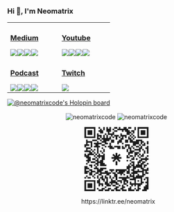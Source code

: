 


### Hi 👋, I'm Neomatrix

<table>
 <tr><td valign="top" width="33%">

### [<i class="fab fa-medium"></i> Medium](https://medium.com/@josueacevedo)

<!-- blog starts -->
<a href="https://josueacevedo.medium.com/nura-os-f3766017db8c?source=rss-a0e293e04c4b------2"><img align="left" src="http://neomatrix.pythonanywhere.com/medium-item?date=2025-08-02&title=Nura-OS&subtitle=La%20Alternativa%20Moderna%20para%20Usuarios%20que%20Buscan%20Flexibilidad,%20Rendimiento%20y Control" /></a>

<a href="https://josueacevedo.medium.com/dominando-la-evaluaci%C3%B3n-de-ia-por-qu%C3%A9-los-llm-as-a-judge-son-el-futuro-16398df69469?source=rss-a0e293e04c4b------2"><img align="left" src="http://neomatrix.pythonanywhere.com/medium-item?date=2025-07-29&title=Dominando%20la%20evaluación%20de%20IA:%20por%20qué%20los%20LLM-as-a-Judge%20son%20el%20futuro&subtitle=A%20medida%20que%20los%20Modelos%20de%20Lenguaje%20Grandes%20(LLM)%20se%20vuelven%20omnipresentes,%20la%20necesidad%20de%20una%20evaluación%20sólida%20y%20escalable%20se%20ha%20vuelto%20urgente.%20Los%20métodos%20tradicionales,%20como%20las%20métricas%20de%20precisión%20o%20las%20revisiones%20humanas,%20no%20capturan%20los%20matices%20de%20las%20respuestas%20de%20los%20LLM.%20Las%20revisiones%20humanas,%20por%20ejemplo,%20son%20costosas,%20consumen%20mucho%20tiempo%20y%20pueden%20estar%20sujetas%20a%20sesgos%20como%20la%20subjetividad." /></a>

<a href="https://josueacevedo.medium.com/los-principales-sistemas-de-mainframe-3b959411ae1e?source=rss-a0e293e04c4b------2"><img align="left" src="http://neomatrix.pythonanywhere.com/medium-item?date=2025-07-25&title=Los%20Principales%20Sistemas%20de%20Mainframe&subtitle=¿Por%20qué%20IBM%20sigue%20siendo%20el Líder?" /></a>

<a href="https://josueacevedo.medium.com/el-motor-gpu-polars-ya-en-beta-abierta-qu%C3%A9-cambia-y-por-qu%C3%A9-importa-346b3b9c294b?source=rss-a0e293e04c4b------2"><img align="left" src="http://neomatrix.pythonanywhere.com/medium-item?date=2025-07-24&title=El%20motor%20GPU%20Polars%20ya%20en%20beta%20abierta:%20¿qué%20cambia%20y%20por%20qué%20importa?&subtitle=Polars%20es%20una%20biblioteca%20de%20DataFrame%20para%20Python%20(también%20con%20interfaces%20en%20Rust,%20R%20y%20JavaScript),%20diseñada%20desde%20cero%20para%20ofrecer%20un%20rendimiento%20brutal.%20En%20lugar%20de%20pandas,%20que%20es%20single‑thread%20y%20no%20escala%20bien,%20Polars%20aprovecha:" /></a>
<!-- blog ends -->

</td><td valign="top" width="33%">

### [<i class="fab fa-youtube"></i> Youtube](https://www.youtube.com/c/NEOMATRIXc0de)

<!-- youtube starts -->
<a href="https://www.youtube.com/watch?v=uDe-fNfutRA"><img align="left" src="http://neomatrix.pythonanywhere.com/youtube-item?date=2025-10-03&title=¡Esta%20presentación%20NO%20salió%20según%20yo%20lo%20habia%20planeado!" /></a>

<a href="https://www.youtube.com/watch?v=DuuV23teN-4"><img align="left" src="http://neomatrix.pythonanywhere.com/youtube-item?date=2025-06-06&title=Integrando%20chatgpt%20en%20sublime%20text3%20...%20o%20haciendo%20el%20intento" /></a>

<a href="https://www.youtube.com/watch?v=YtoVyEWl1z4"><img align="left" src="http://neomatrix.pythonanywhere.com/youtube-item?date=2025-08-05&title=Charlando%20sobre%20compiladores!!!%20parte%203" /></a>

<a href="https://www.youtube.com/watch?v=xQukeQ4SEC4"><img align="left" src="http://neomatrix.pythonanywhere.com/youtube-item?date=2025-06-06&title=charlando%20sobre%20compiladores!!!" /></a>
<!-- youtube ends -->

</td>
</tr>

<tr><td valign="top" width="34%">

### [<i class="fab fa-spotify"></i>  Podcast](https://anchor.fm/neomatrix)
<!-- podcast starts -->
<a href="https://podcasters.spotify.com/pod/show/neomatrixcode/episodes/Ensamblador-X86---Parte-40-FINAL-C-y-Ensamblador-ee3g4d"><img align="left" src="http://neomatrix.pythonanywhere.com/anchor-item?date=2020-7-6&title=Ensamblador%20X86%20-%20Parte%2040%20(FINAL)%20C%20y%20Ensamblador" /></a>

<a href="https://podcasters.spotify.com/pod/show/neomatrixcode/episodes/Ensamblador-X86---Parte-39-Bootloader-ee3ft9"><img align="left" src="http://neomatrix.pythonanywhere.com/anchor-item?date=2020-7-6&title=Ensamblador%20X86%20-%20Parte%2039%20Bootloader" /></a>

<a href="https://podcasters.spotify.com/pod/show/neomatrixcode/episodes/Ensamblador-X86---Parte-38-Debug-ee3fiu"><img align="left" src="http://neomatrix.pythonanywhere.com/anchor-item?date=2020-7-6&title=Ensamblador%20X86%20-%20Parte%2038%20Debug" /></a>

<a href="https://podcasters.spotify.com/pod/show/neomatrixcode/episodes/Ensamblador-X86---Parte-37-Manipulacin-de-la-pantalla-ee3fea"><img align="left" src="http://neomatrix.pythonanywhere.com/anchor-item?date=2020-7-6&title=Ensamblador%20X86%20-%20Parte%2037%20Manipulación%20de%20la%20pantalla" /></a>
<!-- podcast ends -->
</td><td valign="top" width="34%">

### [<i class="fab fa-twitch"></i>  Twitch](https://www.twitch.tv/neomatrixcode)
<!-- twitch starts -->
<a href="https://www.twitch.tv/neomatrixcode" >
<img align="left" src="http://neomatrix.pythonanywhere.com/twitch-item?live=true&title=stream" />
</a>
<!-- https://zapier.com/engine/rss/8438972/neomatr1x -->
<!-- twitch ends -->
  </td>
</tr>

</table>

[![@neomatrixcode's Holopin board](https://holopin.io/api/user/board?user=neomatrixcode)](https://holopin.io/@neomatrixcode)

<p align="center">
<img align="center" src="https://github-readme-stats.vercel.app/api?username=neomatrixcode&show_icons=true" alt="neomatrixcode" />
 <img align="center" src="https://streak-stats.demolab.com?user=neomatrixcode&mode=weekly" alt="neomatrixcode" />
</p>



<div align="center">
<img  src="neomatrix.svg" width="150" align="center" />
<p align="center">&nbsp;
https://linktr.ee/neomatrix
</p>
 </div>


 <!--< a href="https://simonwillison.net/2020/Jul/10/self-updating-profile-readme/">How this works</a>-->


<!--
**codeneomatrix/codeneomatrix** is a ✨ _special_ ✨ repository because its `README.md` (this file) appears on your GitHub profile.

Here are some ideas to get you started:

- 🔭 I’m currently working on ...
- 🌱 I’m currently learning ...
- 👯 I’m looking to collaborate on ...
- 🤔 I’m looking for help with ...
- 💬 Ask me about ...
- 📫 How to reach me: ...
- 😄 Pronouns: ...
- ⚡ Fun fact: ...
-->
